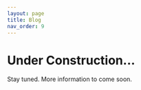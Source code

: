 ```yaml
---
layout: page
title: Blog
nav_order: 9
---
```


# Under Construction...

Stay tuned. More information to come soon.